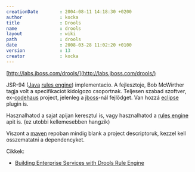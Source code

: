 ```yaml
---
creationDate        : 2004-08-11 14:18:30 +0200 
author              : kocka 
title               : Drools 
name                : drools 
layout              : wiki 
path                : drools 
date                : 2008-03-28 11:02:20 +0100 
version             : 13 
creator             : kocka 
---
```

[http://labs.jboss.com/drools/](http://labs.jboss.com/drools/)

JSR-94 ([Java](java.html) [rules engine](rules%20engine.html)) implementacio. A fejlesztoje, Bob McWirther tagja volt a specifikaciot kidolgozo csoportnak. Teljesen szabad szoftver, ex-[codehaus](codehaus.html) project, jelenleg a [jboss](jboss.html)-nál fejlődget. Van hozzá [eclipse](Eclipse.html) plugin is.

Hasznalhatod a sajat apijan keresztul is, vagy hasznalhatod a [rules engine](rules%20engine.html) apit is. (ez utobbi kellemesebben hangzik)

Viszont a [maven](maven.html) repoban mindig blank a project descriptoruk, kezzel kell osszematatni a dependencyket.

Cikkek:

*   [Building Enterprise Services with Drools Rule Engine](http://www.onjava.com/lpt/a/6896)


